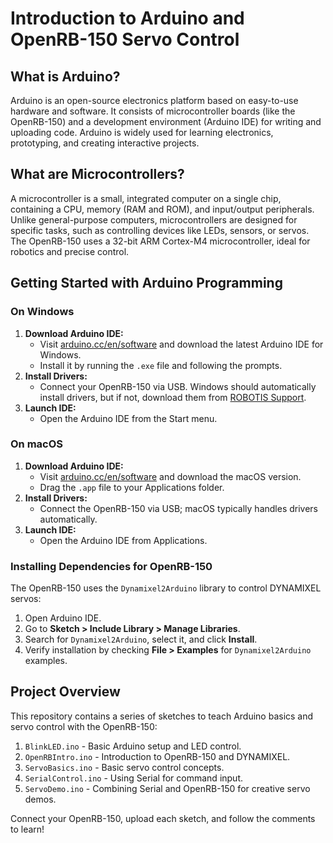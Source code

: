 # Introduction to Arduino and OpenRB-150 Servo Control

## What is Arduino?
Arduino is an open-source electronics platform based on easy-to-use hardware and software. It consists of microcontroller boards (like the OpenRB-150) and a development environment (Arduino IDE) for writing and uploading code. Arduino is widely used for learning electronics, prototyping, and creating interactive projects.

## What are Microcontrollers?
A microcontroller is a small, integrated computer on a single chip, containing a CPU, memory (RAM and ROM), and input/output peripherals. Unlike general-purpose computers, microcontrollers are designed for specific tasks, such as controlling devices like LEDs, sensors, or servos. The OpenRB-150 uses a 32-bit ARM Cortex-M4 microcontroller, ideal for robotics and precise control.

## Getting Started with Arduino Programming

### On Windows
1. **Download Arduino IDE:**
   - Visit [arduino.cc/en/software](https://www.arduino.cc/en/software) and download the latest Arduino IDE for Windows.
   - Install it by running the `.exe` file and following the prompts.
2. **Install Drivers:**
   - Connect your OpenRB-150 via USB. Windows should automatically install drivers, but if not, download them from [ROBOTIS Support](https://www.robotis.us/openrb-150-starter-kit/).
3. **Launch IDE:**
   - Open the Arduino IDE from the Start menu.

### On macOS
1. **Download Arduino IDE:**
   - Visit [arduino.cc/en/software](https://www.arduino.cc/en/software) and download the macOS version.
   - Drag the `.app` file to your Applications folder.
2. **Install Drivers:**
   - Connect the OpenRB-150 via USB; macOS typically handles drivers automatically.
3. **Launch IDE:**
   - Open the Arduino IDE from Applications.

### Installing Dependencies for OpenRB-150
The OpenRB-150 uses the `Dynamixel2Arduino` library to control DYNAMIXEL servos:
1. Open Arduino IDE.
2. Go to **Sketch > Include Library > Manage Libraries**.
3. Search for `Dynamixel2Arduino`, select it, and click **Install**.
4. Verify installation by checking **File > Examples** for `Dynamixel2Arduino` examples.

## Project Overview
This repository contains a series of sketches to teach Arduino basics and servo control with the OpenRB-150:
1. `BlinkLED.ino` - Basic Arduino setup and LED control.
2. `OpenRBIntro.ino` - Introduction to OpenRB-150 and DYNAMIXEL.
3. `ServoBasics.ino` - Basic servo control concepts.
4. `SerialControl.ino` - Using Serial for command input.
5. `ServoDemo.ino` - Combining Serial and OpenRB-150 for creative servo demos.

Connect your OpenRB-150, upload each sketch, and follow the comments to learn!
